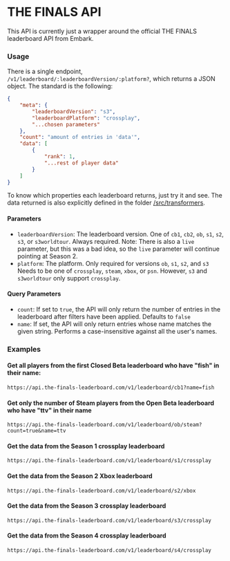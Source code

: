 # THE FINALS API

This API is currently just a wrapper around the official THE FINALS leaderboard API from Embark.

### Usage

There is a single endpoint, `/v1/leaderboard/:leaderboardVersion/:platform?`, which returns a JSON object. The standard is the following:

```json
{
    "meta": {
        "leaderboardVersion": "s3",
        "leaderboardPlatform": "crossplay",
        "...chosen parameters"
    },
    "count": "amount of entries in 'data'",
    "data": [
        {
            "rank": 1,
            "...rest of player data"
        }
    ]
}
```

To know which properties each leaderboard returns, just try it and see. The data returned is also explicitly defined in the folder [/src/transformers](https://github.com/leonlarsson/the-finals-api/tree/main/src/transformers).

#### Parameters

- `leaderboardVersion`: The leaderboard version. One of `cb1`, `cb2`, `ob`, `s1`, `s2`, `s3`, or `s3worldtour`. Always required. Note: There is also a `live` parameter, but this was a bad idea, so the `live` parameter will continue pointing at Season 2.
- `platform`: The platform. Only required for versions `ob`, `s1`, `s2`, and `s3` Needs to be one of `crossplay`, `steam`, `xbox`, or `psn`. However, `s3` and `s3worldtour` only support `crossplay`.

#### Query Parameters

- `count`: If set to `true`, the API will only return the number of entries in the leaderboard after filters have been applied. Defaults to `false`
- `name`: If set, the API will only return entries whose name matches the given string. Performs a case-insensitive against all the user's names.

### Examples

#### Get all players from the first Closed Beta leaderboard who have "fish" in their name:

`https://api.the-finals-leaderboard.com/v1/leaderboard/cb1?name=fish`

#### Get only the number of Steam players from the Open Beta leaderboard who have "ttv" in their name

`https://api.the-finals-leaderboard.com/v1/leaderboard/ob/steam?count=true&name=ttv`

#### Get the data from the Season 1 crossplay leaderboard

`https://api.the-finals-leaderboard.com/v1/leaderboard/s1/crossplay`

#### Get the data from the Season 2 Xbox leaderboard

`https://api.the-finals-leaderboard.com/v1/leaderboard/s2/xbox`

#### Get the data from the Season 3 crossplay leaderboard

`https://api.the-finals-leaderboard.com/v1/leaderboard/s3/crossplay`

#### Get the data from the Season 4 crossplay leaderboard

`https://api.the-finals-leaderboard.com/v1/leaderboard/s4/crossplay`
